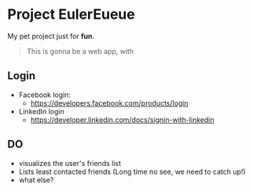 # Project EulerEueue

My pet project just for **fun**.

> This is gonna be a web app, with

## Login
- Facebook login:
  - https://developers.facebook.com/products/login 
- LinkedIn login
  - https://developer.linkedin.com/docs/signin-with-linkedin

## DO
- visualizes the user's friends list
- Lists least contacted friends (Long time no see, we need to catch up!)
- what else?

